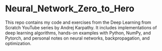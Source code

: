 # Neural_Network_Zero_to_Hero
This repo contains my code and exercises from the Deep Learning from Scratch YouTube series by Andrej Karpathy. It includes implementations of deep learning algorithms, hands-on examples with Python, NumPy, and Pytorch, and personal notes on neural networks, backpropagation, and optimization.
